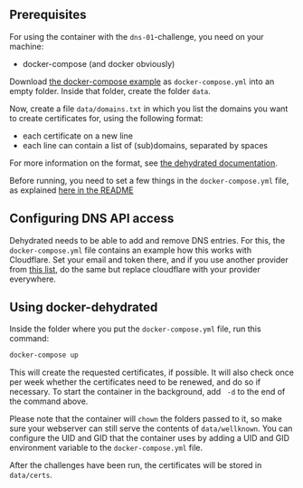 ## Prerequisites

For using the container with the  `dns-01`-challenge, you need on your machine:

- docker-compose (and docker obviously)

Download [the docker-compose example](https://raw.githubusercontent.com/matrix-org/docker-dehydrated/master/examples/docker-compose.dns-01.yml)
as `docker-compose.yml` into an empty folder. Inside that folder, create the folder `data`.

Now, create a file `data/domains.txt` in which you list the domains you want to create certificates for,
using the following format:

- each certificate on a new line
- each line can contain a list of (sub)domains, separated by spaces

For more information on the format, see [the dehydrated documentation](https://github.com/lukas2511/dehydrated/blob/master/docs/domains_txt.md).

Before running, you need to set a few things in the `docker-compose.yml` file,
as explained [here in the README](https://github.com/matrix-org/docker-dehydrated#behaviour)

## Configuring DNS API access

Dehydrated needs to be able to add and remove DNS entries. For this,
the `docker-compose.yml` file contains an example how this works with Cloudflare.
Set your email and token there, and if you use another provider from
[this list](https://github.com/AnalogJ/lexicon/#providers), do the same but replace
cloudflare with your provider everywhere.

## Using docker-dehydrated

Inside the folder where you put the `docker-compose.yml` file, run this command:

```bash
docker-compose up
```

This will create the requested certificates, if possible.
It will also check once per week whether the certificates need to be renewed,
and do so if necessary. To start the container in the background, add ` -d`
to the end of the command above.

Please note that the container will `chown` the folders passed to it, so make sure your webserver can
still serve the contents of `data/wellknown`. You can configure the UID and GID
that the container uses by adding a UID and GID environment variable to the
`docker-compose.yml` file.

After the challenges have been run, the certificates will be stored in `data/certs`.
